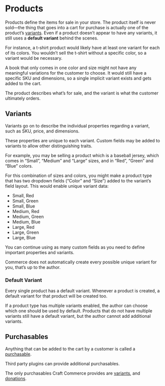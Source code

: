 # Products

Products define the items for sale in your store. The product itself is never sold—the thing that goes into a cart for purchase is actually one of the product’s [variants](#variants). Even if a product doesn’t appear to have any variants, it still uses a **default variant** behind the scenes.

For instance, a t-shirt product would likely have at least one variant for each of its colors. You wouldn’t sell the t-shirt without a specific color, so a variant would be necessary.

A book that only comes in one color and size might not have any meaningful variations for the customer to choose. It would still have a specific SKU and dimensions, so a single implicit variant exists and gets added to the cart.

The product describes what’s for sale, and the variant is what the customer ultimately orders.

## Variants

Variants go on to describe the individual properties regarding a variant, such as SKU, price, and dimensions.

These properties are unique to each variant. Custom fields may be added to variants to allow other distinguishing traits.

For example, you may be selling a product which is a baseball jersey, which comes in “Small”, “Medium” and “Large” sizes, and in “Red”, “Green” and “Blue” colors.

For this combination of sizes and colors, you might make a product type that has two dropdown fields (“Color” and “Size”) added to the variant’s field layout.
This would enable unique variant data:

- Small, Red
- Small, Green
- Small, Blue
- Medium, Red
- Medium, Green
- Medium, Blue
- Large, Red
- Large, Green
- Large, Blue

You can continue using as many custom fields as you need to define important properties and variants.

Commerce does not automatically create every possible unique variant for you, that’s up to the author.

### Default Variant

Every single product has a default variant. Whenever a product is created, a default variant for that product will be created too.

If a product type has multiple variants enabled, the author can choose which one should be used by default. Products that do not have multiple variants still have a default variant, but the author cannot add additional variants.

## Purchasables

Anything that can be added to the cart by a customer is called a [purchasable](purchasables.md).

Third party plugins can provide additional purchasables.

The only purchasables Craft Commerce provides are [variants](#variants), and [donations](donations.md).
